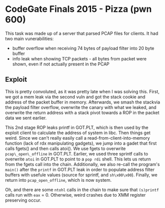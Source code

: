 CodeGate Finals 2015 - Pizza (pwn 600)
======================================

This task was made up of a server that parsed PCAP files for clients. It had two main vunerabilities:

 - buffer overflow when receiving 74 bytes of payload filter into 20 byte buffer
 - info leak when showing TCP packets - all bytes from packet were shown, even if not actually present in the PCAP

Exploit
-------

This is pretty convoluted, as it was pretty late when I was solving this. First, we got a mem leak via the second vuln and got the stack cookie and address of the packet buffer in memory. Afterwards, we smash the stackvia the payload filter overflow, overwrite the canary with what we leaked, and overwrite the return address with a stack pivot towards a ROP in the packet data we sent earlier.

This 2nd stage ROP leaks printf in GOT.PLT, which is then used by the exploit client to calculate the address of system in libc. Then things get weird. Since we can't really easily call a read-from-client-into-memory function (lack of rdx manipulating gadgets), we jump into a gadet that first calls fgets() and then calls atoi(). We use fgets to overwrite `pcap\_open\_offline` in GOT.PLT. Earlier, we used three sprintf calls to overwrite `atoi` in GOT.PLT to point to a `pop rdi` shell. This lets us return from the fgets call into the chain. Additionally, we also re-call the program's `main()` after the `printf` in GOT.PLT leak in order to populate address filter buffers with usefule values (source for sprintf, and `sh\x00\x00`). Finally, we return into `pcap_open_offline`, which is now system.

Oh, and there are some `ntohl` calls in the chain to make sure that `(s)printf` calls run with `eax` = 0. Otherwise, weird crashes due to XMM register preserving occur.
